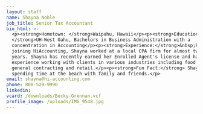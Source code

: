 ```yaml
---
layout: staff
name: Shayna Noble
job_title: Senior Tax Accountant
bio_html: >-
  <p><strong>Hometown: </strong>Waipahu, Hawaii</p><p><strong>Education:
  </strong>UH-West Oahu, Bachelors in Business Administration with a
  concentration in Accounting</p><p><strong>Experience:</strong>&nbsp;Prior to
  joining HiAccounting, Shayna worked at a local CPA firm for almost twelve
  years. Shayna has recently earned her Enrolled Agent's license and has tax
  experience working with clients in various industries including food service,
  general contracting and retail.</p><p><strong>Fun Fact:</strong> Shayna enjoys
  spending time at the beach with family and friends.</p>
email: shayna@hi-accounting.com
phone: 808-529-9990
linkedin:
vcard: /downloads/Becky-Grennan.vcf
profile_image: /uploads/IMG_9548.jpg
---
```


